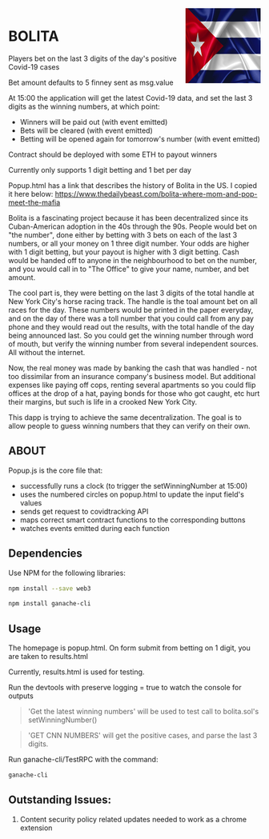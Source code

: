<img src="./images/bolita_logo.png" align="right" />

# BOLITA

Players bet on the last 3 digits of the day's positive Covid-19 cases

Bet amount defaults to 5 finney sent as msg.value

At 15:00 the application will get the latest Covid-19 data, and set the last 3 digits as the winning numbers, at which point:

- Winners will be paid out (with event emitted)
- Bets will be cleared (with event emitted)
- Betting will be opened again for tomorrow's number (with event emitted)
	
Contract should be deployed with some ETH to payout winners

Currently only supports 1 digit betting and 1 bet per day

Popup.html has a link that describes the history of Bolita in the US. I copied it here below:
https://www.thedailybeast.com/bolita-where-mom-and-pop-meet-the-mafia

Bolita is a fascinating project because it has been decentralized since its Cuban-American adoption in the 40s through the 90s.
People would bet on "the number", done either by betting with 3 bets on each of the last 3 numbers, or all your money on 1 three digit number.
Your odds are higher with 1 digit betting, but your payout is higher with 3 digit betting.
Cash would be handed off to anyone in the neighbourhood to bet on the number, and you would call in to "The Office" to give your name, number, and bet amount.

The cool part is, they were betting on the last 3 digits of the total handle at New York City's horse racing track. The handle is the toal amount bet on all races for the day. 
These numbers would be printed in the paper everyday, and on the day of there was a toll number that you could call from any pay phone and they would read out the results, with the total handle of the day being announced last. So you could get the winning number through word of mouth, but verify the winning number from several independent sources. All without the internet.

Now, the real money was made by banking the cash that was handled - not too dissimilar from an insurance company's business model. But additional expenses like paying off cops, renting several apartments so you could flip offices at the drop of a hat, paying bonds for those who got caught, etc hurt their margins, but such is life in a crooked New York City. 

This dapp is trying to achieve the same decentralization. The goal is to allow people to guess winning numbers that they can verify on their own. 

## ABOUT
Popup.js is the core file that:
- successfully runs a clock (to trigger the setWinningNumber at 15:00)
- uses the numbered circles on popup.html to update the input field's values
- sends get request to covidtracking API
- maps correct smart contract functions to the corresponding buttons
- watches events emitted during each function

## Dependencies

Use NPM for the following libraries:

```bash
npm install --save web3
```
```bash
npm install ganache-cli
```

## Usage
The homepage is popup.html. On form submit from betting on 1 digit, you are taken to results.html

Currently, results.html is used for testing.

Run the devtools with preserve logging = true to watch the console for outputs
> 'Get the latest winning numbers' will be used to test call to bolita.sol's setWinningNumber()

> 'GET CNN NUMBERS' will get the positive cases, and parse the last 3 digits.


Run ganache-cli/TestRPC with the command:
```bash
ganache-cli
```

## Outstanding Issues:
1. Content security policy related updates needed to work as a chrome extension